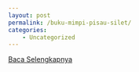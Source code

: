 ```yaml
---
layout: post
permalink: /buku-mimpi-pisau-silet/
categories:
    - Uncategorized
---
```


[Baca Selengkapnya](/08)